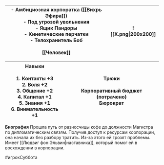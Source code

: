 
| - Амбициозная корпоратка ([[Вихрь Эфира]])<br>- Под угрозой увольнения<br>- Ящик Пандоры<br>- Кинетические перчатки<br>- Телохранитель Боб<br><br>[[Человек]]<br> | ![[Х.png\|200x200]] |
| ----------------------------------------------------------------------------------------------------------------------------------------------------------------- | ------------------- |

| Навыки<br><br>1. Контакты +3<br>2. Воля +2<br>3. Общение +2<br>4. Капитал +1<br>5. Знания +1<br>6. Внимательность +1 | **Трюки**<br><br>Корпоративный бюджет (потрачено)<br>Бюрократ<br> |
| -------------------------------------------------------------------------------------------------------------------- | ----------------------------------------------------------------- |


**Биография**
Прошла путь от разносчицы кофе до должности Магистра по дипломатическим связям. Получив доступ к ресурсам корпорации, она начала их без разбору тратить. Из-за этого ей грозят проблемы.
Имеет [[Людвиг фон Эльвин|наставника]], который помог ей в восхождении в корпорации.




#игрокСуббота 